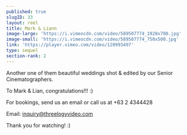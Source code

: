 ```yaml
---
published: true
slugID: 33
layout: reel
title: Mark & Liann
image-large: 'https://i.vimeocdn.com/video/589507774_1920x700.jpg'
image-small: 'https://i.vimeocdn.com/video/589507774_750x500.jpg'
link: 'https://player.vimeo.com/video/120993497'
type: sequel
section-rank: 2
---
```

Another one of them beautiful weddings shot & edited by our Senior Cinematographers.  

To Mark & Lian, congratulations!!! :)

For bookings, send us an email or call us at +63 2 4344428

Email: inquiry@threelogyvideo.com

Thank you for watching! :)